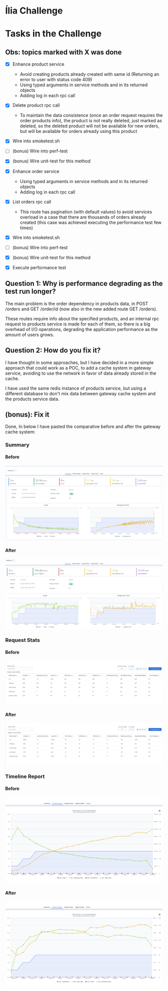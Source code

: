 # Ília Challenge


# Tasks in the Challenge

## Obs: topics marked with X was done
- [X] Enhance product service
     * Avoid creating products already created with same id (Returning an error to user with status code 409)
     * Using typed arguments in service methods and in its returned objects
     * Adding log in each rpc call
  
- [X] Delete product rpc call
    * To maintain the data consistence (once an order request requires the order products info), the product is not really deleted, just marked as deleted, so the deleted product will not be available for new orders, but will be available for orders already using this product
- [x] Wire into smoketest.sh
- [ ] (bonus) Wire into perf-test
- [x] (bonus) Wire unit-test for this method
- [x] Enhance order service
     * Using typed arguments in service methods and in its returned objects
     * Adding log in each rpc call
- [x] List orders rpc call
    * This route has pagination (with default values) to avoid services overload in a case that there are thousands of orders already created (this case was achieved executing the performance test few times)
- [x] Wire into smoketest.sh
- [ ]  (bonus) Wire into perf-test
- [x] (bonus) Wire unit-test for this method
- [x] Execute performance test



## Question 1: Why is performance degrading as the test run longer?
The main problem is the order dependency in products data, in POST /orders and GET /order/id (now also in the new added route GET /orders).

These routes require info about the specified products, and an internal rpc request to products service is made for each of them, so there is a big overhead of I/O operations, degrading the application performance as the amount of users grows.

## Question 2: How do you fix it?
I have thought in some approaches, but I have decided in a more simple approach that could work as a POC, to add a cache system in gateway service, avoiding to use the network in favor of data already stored in the cache.

I have used the same redis instance of products service, but using a different database to don't mix data between gateway cache system and the products service data.


## (bonus): Fix it
Done, In below I have pasted the comparative before and after the gateway cache system:

### Summary

#### Before
![Before](test/performance_results/before3.png)

#### After

![After](test/performance_results/after3.png)

### Request Stats

#### Before
![Before](test/performance_results/before1.png)

#### After

![After](test/performance_results/after1.png)

### Timeline Report

#### Before
![Before](test/performance_results/before2.png)

#### After

![After](test/performance_results/after2.png)
